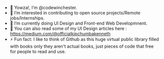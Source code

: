 - 👋 Yowza!, I’m @codewinchester.
- 👀 I’m interested in contributing to open source projects/Remote jobs/Internships.
- 🌱 I’m currently doing UI Design and Front-end Web Developmnent.
- 📖 You can also read some of  my UI Design articles here : https://medium.com/@officialkipchumbakenneth
- ⚡ Fun fact: I like to think of Github as this huge virtual public library filled with books only they aren't actual books, just pieces of code that free for people to read and use.  

<!---
codewinchester/codewinchester is a ✨ special ✨ repository because its `README.md` (this file) appears on your GitHub profile.
You can click the Preview link to take a look at your changes.
--->
